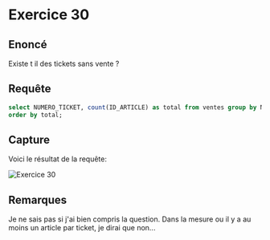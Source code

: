 # Exercice 30

## Enoncé

Existe t il des tickets sans vente ?

## Requête

``` sql
select NUMERO_TICKET, count(ID_ARTICLE) as total from ventes group by NUMERO_TICKET
order by total;
```

## Capture

Voici le résultat de la requête:

![Exercice 30](exercice30.png)

## Remarques
Je ne sais pas si j'ai bien compris la question. Dans la mesure ou il y a au moins un article par ticket, je dirai que non...